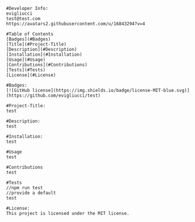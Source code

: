 
    #Developer Info:
    evigliucci
    test@test.com
    https://avatars2.githubusercontent.com/u/16843294?v=4
    
    #Table of Contents
    [Badges](#Badges)
    [Title](#Project-Title)
    [Description](#Description)
    [Installation](#Installation)
    [Usage](#Usage)
    [Contributions](#Contributions)
    [Tests](#Tests)
    [License](#License)

    #Badges:
    [![GitHub license](https://img.shields.io/badge/license-MIT-blue.svg)](https://github.com/evigliucci/test)

    #Project-Title:
    test

    #Description:
    test

    #Installation:
    test
  
    #Usage
    test

    #Contributions
    test

    #Tests
    //npm run test
    //provide a default
    test

    #License:
    This project is licensed under the MIT license.
    